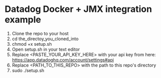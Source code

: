 # Datadog Docker + JMX integration example
1.  Clone the repo to your host
2.  cd the_directoy_you_cloned_into
3.  chmod +x setup.sh
4.  Open setup.sh in your text editor
5.  Replace <PASTE_YOUR_API_KEY_HERE> with your api key from here: https://app.datadoghq.com/account/settings#api
6.  Replace <PATH_TO_THIS_REPO> with the path to this repo's directory
7.  sudo ./setup.sh

